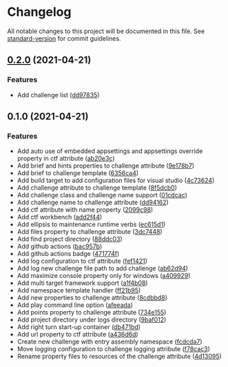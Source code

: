 # Changelog

All notable changes to this project will be documented in this file. See [standard-version](https://github.com/conventional-changelog/standard-version) for commit guidelines.

## [0.2.0](https://github.com/Jandini/Janda.CTF/compare/0.1.0...0.2.0) (2021-04-21)


### Features

* Add challenge list ([dd97835](https://github.com/Jandini/Janda.CTF/commit/dd97835fe906dc11bc4ce4b91a9bf5cad70ddccb))

## 0.1.0 (2021-04-21)


### Features

* Add auto use of embedded appsettings and appsettings override property in ctf attribute ([ab20e3c](https://github.com/Jandini/Janda.CTF/commit/ab20e3c280919d2a0f359e088afb4cc3bf66f5e8))
* Add brief and hints properties to challenge attribute ([9e178b7](https://github.com/Jandini/Janda.CTF/commit/9e178b7ed195b7137f37c4b83f769a5d320aaf15))
* Add brief to challenge template ([6356ca4](https://github.com/Jandini/Janda.CTF/commit/6356ca4982da4c19a8c542e679a97a24a16f71cb))
* Add build target to add configuration files for visual studio ([4c73624](https://github.com/Jandini/Janda.CTF/commit/4c736243679b8fbef70961301168d56c24abbc66))
* Add challenge attribute to challenge template ([8f5dcb0](https://github.com/Jandini/Janda.CTF/commit/8f5dcb0ed5a4665539abd411fbab062ed86e7dfa))
* Add challenge class and challenge name support ([01cdcac](https://github.com/Jandini/Janda.CTF/commit/01cdcac571386fdb1c340a38ead13a5e6309a7c9))
* Add challenge name to challenge attribute ([dd94162](https://github.com/Jandini/Janda.CTF/commit/dd9416234afe5da6fed89cf4e5e9eb8e14c42d83))
* Add ctf attribute with name property ([2099c98](https://github.com/Jandini/Janda.CTF/commit/2099c98e5176a2f7de3674b30fa3bf03a1de5f31))
* Add ctf workbench ([add2f44](https://github.com/Jandini/Janda.CTF/commit/add2f44710ec316deb012a9c357a47b59b8c76f5))
* Add ellipsis to maintenance runtime verbs ([ec615d1](https://github.com/Jandini/Janda.CTF/commit/ec615d18d851de72e659dd19cc65b96cacd0e47c))
* Add files property to challenge attribute ([3dc7448](https://github.com/Jandini/Janda.CTF/commit/3dc7448f6719956fd821213b63d885f7d679e6a8))
* Add find project directory ([88ddc03](https://github.com/Jandini/Janda.CTF/commit/88ddc03ff708dab951c855f4fb19c30e4e42222b))
* Add github actions ([bac957b](https://github.com/Jandini/Janda.CTF/commit/bac957b063835610ec2195226dacd9116ceee2e4))
* Add github actions badge ([471774f](https://github.com/Jandini/Janda.CTF/commit/471774f6f2e841eabdac9a412b62717f8b5ef398))
* Add log configuration to ctf attribute ([fef1421](https://github.com/Jandini/Janda.CTF/commit/fef1421296217cb1ca800d30905a85bfe934494b))
* Add log new challenge file path to add challenge ([ab62d94](https://github.com/Jandini/Janda.CTF/commit/ab62d945d44315a549e29c2ad3d783688ba68de6))
* Add maximize console property only for windows ([a409929](https://github.com/Jandini/Janda.CTF/commit/a4099298a966ee6966765865c1f2b138f16448a7))
* Add multi target framework support ([a1f4b08](https://github.com/Jandini/Janda.CTF/commit/a1f4b08133db21e676a82174261166af530eb7a5))
* Add namespace template handler ([ff21b95](https://github.com/Jandini/Janda.CTF/commit/ff21b95cc542a4268fc010c2f2b71acad69d856b))
* Add new properties to challenge attribute ([8cdbbd8](https://github.com/Jandini/Janda.CTF/commit/8cdbbd8271dd0b955b4824a532b36f56bc328fee))
* Add play command line option ([afeeada](https://github.com/Jandini/Janda.CTF/commit/afeeada116e5d144651634f8164da3795e9d180a))
* Add points property to challenge attribute ([734e155](https://github.com/Jandini/Janda.CTF/commit/734e155af5fd2666ed076c62e9b0a145059d04b1))
* Add project directory under logs directory ([9baf012](https://github.com/Jandini/Janda.CTF/commit/9baf012e0c237784ac9eefd7422841532dd39bb8))
* Add right turn start-up container ([db471bd](https://github.com/Jandini/Janda.CTF/commit/db471bd79861d8378c517e4e1e58af90aec482d7))
* Add url property to ctf attribute ([a436d6d](https://github.com/Jandini/Janda.CTF/commit/a436d6d9996ca7a873fa883838537114a73e1a15))
* Create new challenge with entry assembly namespace ([fcdcda7](https://github.com/Jandini/Janda.CTF/commit/fcdcda7d1d0864e162165c1e8f40c16b62888c72))
* Move logging configuration to challenge logging attribute ([f78cac3](https://github.com/Jandini/Janda.CTF/commit/f78cac33bbca1ec5a492c7518ecf16f1e48ce0a4))
* Rename property files to resources of the challenge attribute ([4d13095](https://github.com/Jandini/Janda.CTF/commit/4d1309513d290e3ffdf4ed9802232c070beda629))
